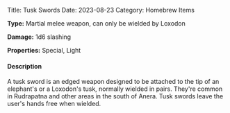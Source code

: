 Title: Tusk Swords
Date: 2023-08-23
Category: Homebrew Items

**Type:** Martial melee weapon, can only be wielded by Loxodon

**Damage:** 1d6 slashing

**Properties:** Special, Light

#### Description
A tusk sword is an edged weapon designed to be attached to the tip of an elephant's or a Loxodon's tusk, normally wielded in pairs. They're common in Rudrapatna and other areas in the south of Anera. Tusk swords leave the user's hands free when wielded.